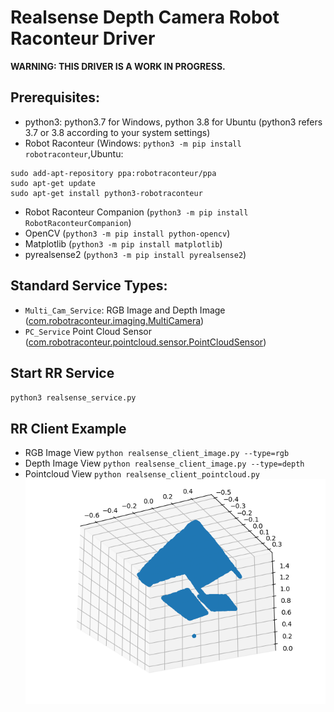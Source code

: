 # Realsense Depth Camera Robot Raconteur Driver

**WARNING: THIS DRIVER IS A WORK IN PROGRESS.**

## Prerequisites:
* python3: python3.7 for Windows, python 3.8 for Ubuntu (python3 refers 3.7 or 3.8 according to your system settings)
* Robot Raconteur (Windows: `python3 -m pip install robotraconteur`,Ubuntu:
 ```
sudo add-apt-repository ppa:robotraconteur/ppa
sudo apt-get update
sudo apt-get install python3-robotraconteur
```

* Robot Raconteur Companion (`python3 -m pip install RobotRaconteurCompanion`)
* OpenCV (`python3 -m pip install python-opencv`)
* Matplotlib (`python3 -m pip install matplotlib`)
* pyrealsense2 (`python3 -m pip install pyrealsense2`)

## Standard Service Types:
* `Multi_Cam_Service`:
RGB Image and Depth Image
([com.robotraconteur.imaging.MultiCamera](https://github.com/robotraconteur/robotraconteur_standard_robdef/blob/942d4f094eb5f686ce86188547a6b470192e045b/group1/com.robotraconteur.imaging.robdef#L90))
* `PC_Service`
Point Cloud Sensor
([com.robotraconteur.pointcloud.sensor.PointCloudSensor](https://github.com/robotraconteur/robotraconteur_standard_robdef/blob/master/group1/com.robotraconteur.pointcloud.sensor.robdef#L47))
## Start RR Service
`python3 realsense_service.py`


## RR Client Example
* RGB Image View
`python realsense_client_image.py --type=rgb`
* Depth Image View
`python realsense_client_image.py --type=depth`
* Pointcloud View
`python realsense_client_pointcloud.py`
![Pointcloud_view](pointcloud_view.png)
